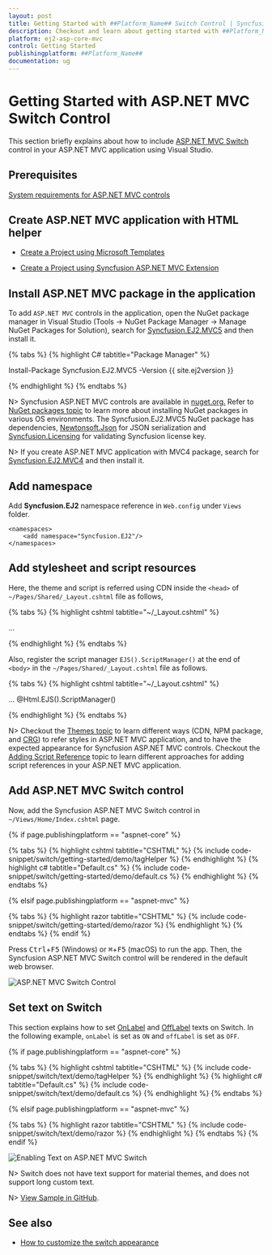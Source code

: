 ```yaml
---
layout: post
title: Getting Started with ##Platform_Name## Switch Control | Syncfusion
description: Checkout and learn about getting started with ##Platform_Name## Switch control of Syncfusion Essential JS 2 and more details.
platform: ej2-asp-core-mvc
control: Getting Started
publishingplatform: ##Platform_Name##
documentation: ug
---
```



# Getting Started with ASP.NET MVC Switch Control

This section briefly explains about how to include [ASP.NET MVC Switch](https://www.syncfusion.com/aspnet-mvc-ui-controls/toggle-switch-button) control in your ASP.NET MVC application using Visual Studio.

## Prerequisites

[System requirements for ASP.NET MVC controls](https://ej2.syncfusion.com/aspnetmvc/documentation/system-requirements)

## Create ASP.NET MVC application with HTML helper

* [Create a Project using Microsoft Templates](https://learn.microsoft.com/en-us/aspnet/mvc/overview/getting-started/introduction/getting-started#create-your-first-app)

* [Create a Project using Syncfusion ASP.NET MVC Extension](https://ej2.syncfusion.com/aspnetmvc/documentation/getting-started/project-template)

## Install ASP.NET MVC package in the application

To add `ASP.NET MVC` controls in the application, open the NuGet package manager in Visual Studio (Tools → NuGet Package Manager → Manage NuGet Packages for Solution), search for [Syncfusion.EJ2.MVC5](https://www.nuget.org/packages/Syncfusion.EJ2.MVC5) and then install it.

{% tabs %}
{% highlight C# tabtitle="Package Manager" %}

Install-Package Syncfusion.EJ2.MVC5 -Version {{ site.ej2version }}

{% endhighlight %}
{% endtabs %}

N> Syncfusion ASP.NET MVC controls are available in [nuget.org.](https://www.nuget.org/packages?q=syncfusion.EJ2) Refer to [NuGet packages topic](https://ej2.syncfusion.com/aspnetmvc/documentation/nuget-packages) to learn more about installing NuGet packages in various OS environments. The Syncfusion.EJ2.MVC5 NuGet package has dependencies, [Newtonsoft.Json](https://www.nuget.org/packages/Newtonsoft.Json/) for JSON serialization and [Syncfusion.Licensing](https://www.nuget.org/packages/Syncfusion.Licensing/) for validating Syncfusion license key.

N> If you create ASP.NET MVC application with MVC4 package, search for [Syncfusion.EJ2.MVC4](https://www.nuget.org/packages/Syncfusion.EJ2.MVC4) and then install it.

## Add namespace

Add **Syncfusion.EJ2** namespace reference in `Web.config` under `Views` folder.

```
<namespaces>
    <add namespace="Syncfusion.EJ2"/>
</namespaces>
```

## Add stylesheet and script resources

Here, the theme and script is referred using CDN inside the `<head>` of `~/Pages/Shared/_Layout.cshtml` file as follows,

{% tabs %}
{% highlight cshtml tabtitle="~/_Layout.cshtml" %}

<head>
    ...
    <!-- Syncfusion ASP.NET MVC controls styles -->
    <link rel="stylesheet" href="https://cdn.syncfusion.com/ej2/{{ site.ej2version }}/fluent.css" />
    <!-- Syncfusion ASP.NET MVC controls scripts -->
    <script src="https://cdn.syncfusion.com/ej2/{{ site.ej2version }}/dist/ej2.min.js"></script>
</head>

{% endhighlight %}
{% endtabs %}

Also, register the script manager `EJS().ScriptManager()` at the end of `<body>` in the `~/Pages/Shared/_Layout.cshtml` file as follows.

{% tabs %}
{% highlight cshtml tabtitle="~/_Layout.cshtml" %}

<body>
...
    <!-- Syncfusion ASP.NET MVC Script Manager -->
    @Html.EJS().ScriptManager()
</body>

{% endhighlight %}
{% endtabs %}

N> Checkout the [Themes topic](https://ej2.syncfusion.com/aspnetmvc/documentation/appearance/theme) to learn different ways (CDN, NPM package, and [CRG](https://ej2.syncfusion.com/aspnetmvc/documentation/common/custom-resource-generator)) to refer styles in ASP.NET MVC application, and to have the expected appearance for Syncfusion ASP.NET MVC controls. Checkout the [Adding Script Reference](https://ej2.syncfusion.com/aspnetmvc/documentation/common/adding-script-references) topic to learn different approaches for adding script references in your ASP.NET MVC application.

## Add ASP.NET MVC Switch control

Now, add the Syncfusion ASP.NET MVC Switch control in `~/Views/Home/Index.cshtml` page.

{% if page.publishingplatform == "aspnet-core" %}

{% tabs %}
{% highlight cshtml tabtitle="CSHTML" %}
{% include code-snippet/switch/getting-started/demo/tagHelper %}
{% endhighlight %}
{% highlight c# tabtitle="Default.cs" %}
{% include code-snippet/switch/getting-started/demo/default.cs %}
{% endhighlight %}
{% endtabs %}

{% elsif page.publishingplatform == "aspnet-mvc" %}

{% tabs %}
{% highlight razor tabtitle="CSHTML" %}
{% include code-snippet/switch/getting-started/demo/razor %}
{% endhighlight %}
{% endtabs %}
{% endif %}

Press <kbd>Ctrl</kbd>+<kbd>F5</kbd> (Windows) or <kbd>⌘</kbd>+<kbd>F5</kbd> (macOS) to run the app. Then, the Syncfusion ASP.NET MVC Switch control will be rendered in the default web browser.

![ASP.NET MVC Switch Control](images/switch-control.png)

## Set text on Switch

This section explains how to set [OnLabel](https://help.syncfusion.com/cr/aspnetmvc-js2/Syncfusion.EJ2.Buttons.Switch.html#Syncfusion_EJ2_Buttons_Switch_OnLabel) and [OffLabel](https://help.syncfusion.com/cr/aspnetmvc-js2/Syncfusion.EJ2.Buttons.Switch.html#Syncfusion_EJ2_Buttons_Switch_OffLabel) texts on Switch. In the following example, `onLabel` is set as `ON` and `offLabel` is set as `OFF`.

{% if page.publishingplatform == "aspnet-core" %}

{% tabs %}
{% highlight cshtml tabtitle="CSHTML" %}
{% include code-snippet/switch/text/demo/tagHelper %}
{% endhighlight %}
{% highlight c# tabtitle="Default.cs" %}
{% include code-snippet/switch/text/demo/default.cs %}
{% endhighlight %}
{% endtabs %}

{% elsif page.publishingplatform == "aspnet-mvc" %}

{% tabs %}
{% highlight razor tabtitle="CSHTML" %}
{% include code-snippet/switch/text/demo/razor %}
{% endhighlight %}
{% endtabs %}
{% endif %}

![Enabling Text on ASP.NET MVC Switch](images/switch-with-text.png)

N> Switch does not have text support for material themes, and does not support long custom text.

N> [View Sample in GitHub](https://github.com/SyncfusionExamples/ASP-NET-MVC-Getting-Started-Examples/tree/main/Switch/ASP.NET%20MVC%20Razor%20Examples).

## See also

* [How to customize the switch appearance](./how-to/customize-the-appearance-of-a-switch)